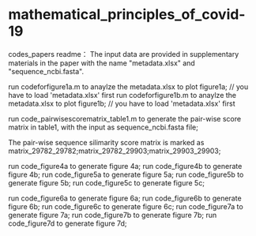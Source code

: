 # mathematical_principles_of_covid-19
codes_papers
readme：
The input data are provided in supplementary materials in the paper with the name "metadata.xlsx" and "sequence_ncbi.fasta".

run codeforfigure1a.m  to anaylze the metadata.xlsx to plot figure1a; // you have to load 'metadata.xlsx' first
run codeforfigure1b.m  to anaylze the metadata.xlsx to plot figure1b; // you have to load 'metadata.xlsx' first

run code_pairwisescorematrix_table1.m to generate the pair-wise score matrix in table1, with the input as sequence_ncbi.fasta file;

The pair-wise sequence silimarity score matrix is marked as matrix_29782_29782;matrix_29782_29903;matrix_29903_29903;

run code_figure4a to generate figure 4a;
run code_figure4b to generate figure 4b;
run code_figure5a to generate figure 5a;
run code_figure5b to generate figure 5b;
run code_figure5c to generate figure 5c;

run code_figure6a to generate figure 6a;
run code_figure6b to generate figure 6b;
run code_figure6c to generate figure 6c;
run code_figure7a to generate figure 7a;
run code_figure7b to generate figure 7b;
run code_figure7d to generate figure 7d;
